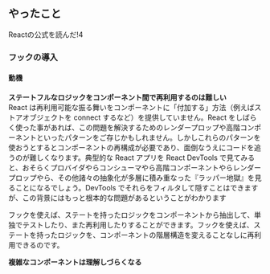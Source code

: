 ## やったこと
Reactの公式を読んだ!4

### フックの導入
#### 動機
**ステートフルなロジックをコンポーネント間で再利用するのは難しい**  
React は再利用可能な振る舞いをコンポーネントに「付加する」方法（例えばストアオブジェクトを connect するなど）を提供していません。React をしばらく使った事があれば、この問題を解決するためのレンダープロップや高階コンポーネントといったパターンをご存じかもしれません。しかしこれらのパターンを使おうとするとコンポーネントの再構成が必要であり、面倒なうえにコードを追うのが難しくなります。典型的な React アプリを React DevTools で見てみると、おそらくプロバイダやらコンシューマやら高階コンポーネントやらレンダープロップやら、その他諸々の抽象化が多層に積み重なった『ラッパー地獄』を見ることになるでしょう。DevTools でそれらをフィルタして隠すことはできますが、この背景にはもっと根本的な問題があるということがわかります  

フックを使えば、ステートを持ったロジックをコンポーネントから抽出して、単独でテストしたり、また再利用したりすることができます。フックを使えば、ステートを持ったロジックを、コンポーネントの階層構造を変えることなしに再利用できるのです。  

**複雑なコンポーネントは理解しづらくなる**  
